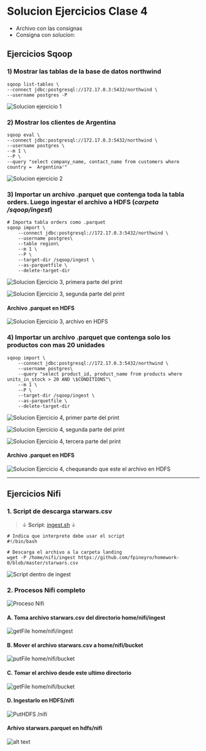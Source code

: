 # Solucion Ejercicios Clase 4 

- Archivo con las consignas
- Consigna con solucion:

## Ejercicios Sqoop

### **1)** Mostrar las tablas de la base de datos northwind

```
sqoop list-tables \
--connect jdbc:postgresql://172.17.0.3:5432/northwind \
--username postgres -P
```

![Solucion ejercicio 1](image.png)

### **2)** Mostrar los clientes de Argentina

```
sqoop eval \
--connect jdbc:postgresql://172.17.0.3:5432/northwind \
--username postgres \
--m 1 \
--P \
--query "select company_name, contact_name from customers where country =  Argentina'"
```
![Solucion ejercicio 2](image-1.png)

### **3)** Importar un archivo .parquet que contenga toda la tabla orders. Luego ingestar el archivo a HDFS (*carpeta /sqoop/ingest*)

```
# Importa tabla orders como .parquet
sqoop import \
    --connect jdbc:postgresql://172.17.0.3:5432/northwind \
    --username postgres\
    --table region\
    --m 1 \
    --P \
    --target-dir /sqoop/ingest \
    --as-parquetfile \
    --delete-target-dir
```

![Solucion Ejercicio 3, primera parte del print](image-2.png)

![Solucion Ejercicio 3, segunda parte del print](image-3.png)

#### Archivo .parquet en HDFS

![Solucion Ejercicio 3, archivo en HDFS](image-4.png)

###  **4)** Importar un archivo .parquet que contenga solo los productos con mas 20 unidades

```
sqoop import \
    --connect jdbc:postgresql://172.17.0.3:5432/northwind \
    --username postgres\
    --query "select product_id, product_name from products where units_in_stock > 20 AND \$CONDITIONS"\
    --m 1 \
    --P \
    --target-dir /sqoop/ingest \
    --as-parquetfile \
    --delete-target-dir
```

![Solucion Ejercicio 4, primer parte del print](image-5.png)

![Solucion Ejercicio 4, segunda parte del print](image-6.png)

![Solucion Ejercicio 4, tercera parte del print](image-7.png)

#### Archivo .parquet en HDFS

![Solucion Ejercicio 4, chequeando que este el archivo en HDFS](image-8.png)

---

## Ejercicios Nifi

### 1. Script de descarga starwars.csv

> ↓ **Script**: [ingest.sh](https://github.com/EmanuelRodriguezBedeman/Data-Engineering-EDVAI/blob/main/Clase%204/ingest.sh) ↓

```
# Indica que interprete debe usar el script
#!/bin/bash

# Descarga el archivo a la carpeta landing
wget -P /home/nifi/ingest https://github.com/fpineyro/homework-0/blob/master/starwars.csv
```

![Script dentro de ingest](image-11.png)

### 2. Procesos Nifi completo

![Proceso Nifi](image-9.png)

#### A. Toma archivo starwars.csv del directorio home/nifi/ingest

![getFile home/nifi/ingest](image-12.png)

#### B. Mover el archivo starwars.csv a home/nifi/bucket

![putFile home/nifi/bucket](image-13.png)

#### C. Tomar el archivo desde este ultimo directorio

![getFile home/nifi/bucket](image-14.png)

#### D. Ingestarlo en HDFS/nifi

![PutHDFS /nifi](image-15.png)

#### Arhivo starwars.parquet en hdfs/nifi

![alt text](image-16.png)